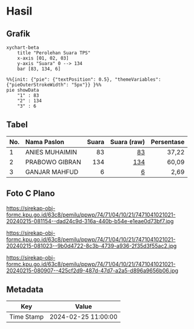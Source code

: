 # Hasil

## Grafik

```mermaid
xychart-beta
    title "Perolehan Suara TPS"
    x-axis [01, 02, 03]
    y-axis "Suara" 0 --> 134
    bar [83, 134, 6]
```

```mermaid
%%{init: {"pie": {"textPosition": 0.5}, "themeVariables": {"pieOuterStrokeWidth": "5px"}} }%%
pie showData
    "1" : 83
    "2" : 134
    "3" : 6
```

## Tabel

| No. | Nama Paslon    | Suara | Suara (raw) | Persentase |
|:--- |:-------------- | -----:| -----------:| ----------:|
| 1   | ANIES MUHAIMIN | 83    | [83][p-1]   | 37,22      |
| 2   | PRABOWO GIBRAN | 134   | [134][p-2]  | 60,09      |
| 3   | GANJAR MAHFUD  | 6     | [6][p-3]    | 2,69       |


[p-1]: https://github.com/gigit-pemilu/pemilu-2024-74-sulawesi-tenggara/blob/main/pilpres/hitung-suara/sub/74-sulawesi-tenggara/sub/71-kota-kendari/sub/04-poasia/sub/1021-wundumbatu/sub/021-tps/sub/paslon-1.txt
[p-2]: https://github.com/gigit-pemilu/pemilu-2024-74-sulawesi-tenggara/blob/main/pilpres/hitung-suara/sub/74-sulawesi-tenggara/sub/71-kota-kendari/sub/04-poasia/sub/1021-wundumbatu/sub/021-tps/sub/paslon-2.txt
[p-3]: https://github.com/gigit-pemilu/pemilu-2024-74-sulawesi-tenggara/blob/main/pilpres/hitung-suara/sub/74-sulawesi-tenggara/sub/71-kota-kendari/sub/04-poasia/sub/1021-wundumbatu/sub/021-tps/sub/paslon-3.txt

## Foto C Plano

https://sirekap-obj-formc.kpu.go.id/63c8/pemilu/ppwp/74/71/04/10/21/7471041021021-20240215-081154--dad24c9d-316a-440b-b54e-e1eae0d73bf7.jpg

https://sirekap-obj-formc.kpu.go.id/63c8/pemilu/ppwp/74/71/04/10/21/7471041021021-20240215-081023--9b0d4722-8c3b-4739-a936-2f35d3f55ac2.jpg

https://sirekap-obj-formc.kpu.go.id/63c8/pemilu/ppwp/74/71/04/10/21/7471041021021-20240215-080907--425cf2d9-487d-47d7-a2a5-d896a9656b06.jpg


## Metadata

| Key        | Value               |
| ---------- | ------------------- |
| Time Stamp | 2024-02-25 11:00:00 |



